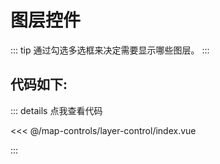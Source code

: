 <script setup>
import Map from './index.vue'
</script>
# 图层控件

::: tip
通过勾选多选框来决定需要显示哪些图层。
:::

<Map />

## 代码如下:

::: details 点我查看代码

<<< @/map-controls/layer-control/index.vue

:::


